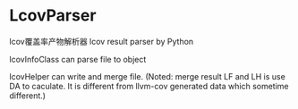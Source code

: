 # LcovParser
lcov覆盖率产物解析器 lcov result parser by Python

lcovInfoClass can parse file to object

lcovHelper can write and merge file.
(Noted: merge result LF and LH is use DA to caculate. It is different from llvm-cov generated data which sometime different.)
